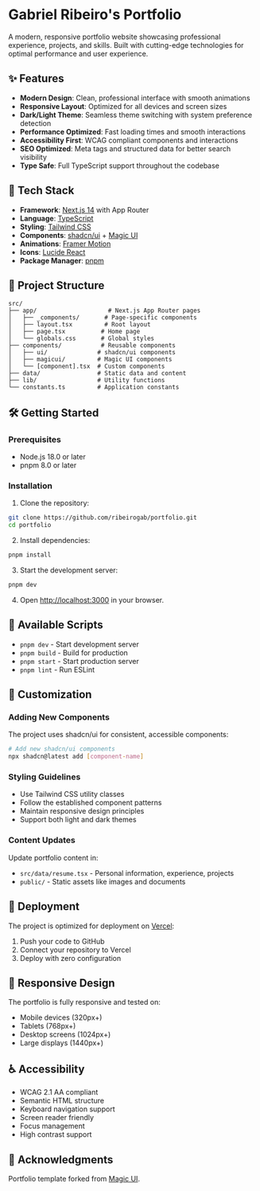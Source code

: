 # Gabriel Ribeiro's Portfolio

A modern, responsive portfolio website showcasing professional experience, projects, and skills. Built with cutting-edge technologies for optimal performance and user experience.

## ✨ Features

- **Modern Design**: Clean, professional interface with smooth animations
- **Responsive Layout**: Optimized for all devices and screen sizes
- **Dark/Light Theme**: Seamless theme switching with system preference detection
- **Performance Optimized**: Fast loading times and smooth interactions
- **Accessibility First**: WCAG compliant components and interactions
- **SEO Optimized**: Meta tags and structured data for better search visibility
- **Type Safe**: Full TypeScript support throughout the codebase

## 🚀 Tech Stack

- **Framework**: [Next.js 14](https://nextjs.org/) with App Router
- **Language**: [TypeScript](https://www.typescriptlang.org/)
- **Styling**: [Tailwind CSS](https://tailwindcss.com/)
- **Components**: [shadcn/ui](https://ui.shadcn.com/) + [Magic UI](https://magicui.design/)
- **Animations**: [Framer Motion](https://www.framer.com/motion/)
- **Icons**: [Lucide React](https://lucide.dev/)
- **Package Manager**: [pnpm](https://pnpm.io/)

## 📁 Project Structure

```plaintext
src/
├── app/                    # Next.js App Router pages
│   ├── _components/       # Page-specific components
│   ├── layout.tsx         # Root layout
│   ├── page.tsx          # Home page
│   └── globals.css       # Global styles
├── components/           # Reusable components
│   ├── ui/              # shadcn/ui components
│   ├── magicui/         # Magic UI components
│   └── [component].tsx  # Custom components
├── data/                # Static data and content
├── lib/                 # Utility functions
└── constants.ts         # Application constants
```

## 🛠️ Getting Started

### Prerequisites

- Node.js 18.0 or later
- pnpm 8.0 or later

### Installation

1. Clone the repository:

```bash
git clone https://github.com/ribeirogab/portfolio.git
cd portfolio
```

2. Install dependencies:

```bash
pnpm install
```

3. Start the development server:

```bash
pnpm dev
```

4. Open [http://localhost:3000](http://localhost:3000) in your browser.

## 📝 Available Scripts

- `pnpm dev` - Start development server
- `pnpm build` - Build for production
- `pnpm start` - Start production server
- `pnpm lint` - Run ESLint

## 🎨 Customization

### Adding New Components

The project uses shadcn/ui for consistent, accessible components:

```bash
# Add new shadcn/ui components
npx shadcn@latest add [component-name]
```

### Styling Guidelines

- Use Tailwind CSS utility classes
- Follow the established component patterns
- Maintain responsive design principles
- Support both light and dark themes

### Content Updates

Update portfolio content in:

- `src/data/resume.tsx` - Personal information, experience, projects
- `public/` - Static assets like images and documents

## 🚀 Deployment

The project is optimized for deployment on [Vercel](https://vercel.com/):

1. Push your code to GitHub
2. Connect your repository to Vercel
3. Deploy with zero configuration

## 📱 Responsive Design

The portfolio is fully responsive and tested on:

- Mobile devices (320px+)
- Tablets (768px+)
- Desktop screens (1024px+)
- Large displays (1440px+)

## ♿ Accessibility

- WCAG 2.1 AA compliant
- Semantic HTML structure
- Keyboard navigation support
- Screen reader friendly
- Focus management
- High contrast support

## 🙏 Acknowledgments

Portfolio template forked from [Magic UI](https://magicui.design/docs/templates/portfolio).
